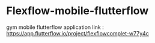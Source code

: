 # Flexflow-mobile-flutterflow
gym mobile flutterflow application 
link : https://app.flutterflow.io/project/flexflowcomplet-w77y4c
